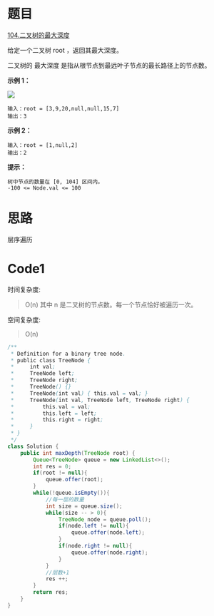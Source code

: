 # 题目
[104.二叉树的最大深度](https://leetcode.cn/problems/maximum-depth-of-binary-tree/)

给定一个二叉树 root ，返回其最大深度。

二叉树的 最大深度 是指从根节点到最远叶子节点的最长路径上的节点数。


**示例 1：**

![](https://assets.leetcode.com/uploads/2020/11/26/tmp-tree.jpg)

``` 
输入：root = [3,9,20,null,null,15,7]
输出：3
```

**示例 2：**

``` 
输入：root = [1,null,2]
输出：2
```

**提示：**

``` 
树中节点的数量在 [0, 104] 区间内。
-100 <= Node.val <= 100
```

# 思路
层序遍历

# Code1

时间复杂度:
>O(n)  其中 n 是二叉树的节点数。每一个节点恰好被遍历一次。

空间复杂度:
> O(n)  

```java
/**
 * Definition for a binary tree node.
 * public class TreeNode {
 *     int val;
 *     TreeNode left;
 *     TreeNode right;
 *     TreeNode() {}
 *     TreeNode(int val) { this.val = val; }
 *     TreeNode(int val, TreeNode left, TreeNode right) {
 *         this.val = val;
 *         this.left = left;
 *         this.right = right;
 *     }
 * }
 */
class Solution {
    public int maxDepth(TreeNode root) {
        Queue<TreeNode> queue = new LinkedList<>();
        int res = 0;
        if(root != null){
            queue.offer(root);
        }
        while(!queue.isEmpty()){
            //每一层的数量
            int size = queue.size();
            while(size -- > 0){
                TreeNode node = queue.poll();
                if(node.left != null){
                    queue.offer(node.left);
                }
                if(node.right != null){
                    queue.offer(node.right);
                }
            }
            //层数+1
            res ++;
        }
        return res;
    }
}
```